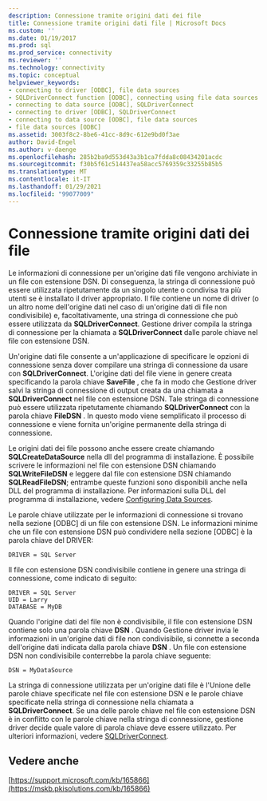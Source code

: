 ```yaml
---
description: Connessione tramite origini dati dei file
title: Connessione tramite origini dati file | Microsoft Docs
ms.custom: ''
ms.date: 01/19/2017
ms.prod: sql
ms.prod_service: connectivity
ms.reviewer: ''
ms.technology: connectivity
ms.topic: conceptual
helpviewer_keywords:
- connecting to driver [ODBC], file data sources
- SQLDriverConnect function [ODBC], connecting using file data sources
- connecting to data source [ODBC], SQLDriverConnect
- connecting to driver [ODBC], SQLDriverConnect
- connecting to data source [ODBC], file data sources
- file data sources [ODBC]
ms.assetid: 3003f8c2-8be6-41cc-8d9c-612e9bd0f3ae
author: David-Engel
ms.author: v-daenge
ms.openlocfilehash: 285b2ba9d553d43a3b1ca7fdda8c08434201acdc
ms.sourcegitcommit: f30b5f61c514437ea58acc5769359c33255b85b5
ms.translationtype: MT
ms.contentlocale: it-IT
ms.lasthandoff: 01/29/2021
ms.locfileid: "99077009"
---
```

# <a name="connecting-using-file-data-sources"></a>Connessione tramite origini dati dei file
Le informazioni di connessione per un'origine dati file vengono archiviate in un file con estensione DSN. Di conseguenza, la stringa di connessione può essere utilizzata ripetutamente da un singolo utente o condivisa tra più utenti se è installato il driver appropriato. Il file contiene un nome di driver (o un altro nome dell'origine dati nel caso di un'origine dati di file non condivisibile) e, facoltativamente, una stringa di connessione che può essere utilizzata da **SQLDriverConnect**. Gestione driver compila la stringa di connessione per la chiamata a **SQLDriverConnect** dalle parole chiave nel file con estensione DSN.  
  
 Un'origine dati file consente a un'applicazione di specificare le opzioni di connessione senza dover compilare una stringa di connessione da usare con **SQLDriverConnect**. L'origine dati del file viene in genere creata specificando la parola chiave **SaveFile** , che fa in modo che Gestione driver salvi la stringa di connessione di output creata da una chiamata a **SQLDriverConnect** nel file con estensione DSN. Tale stringa di connessione può essere utilizzata ripetutamente chiamando **SQLDriverConnect** con la parola chiave **FileDSN** . In questo modo viene semplificato il processo di connessione e viene fornita un'origine permanente della stringa di connessione.  
  
 Le origini dati dei file possono anche essere create chiamando **SQLCreateDataSource** nella dll del programma di installazione. È possibile scrivere le informazioni nel file con estensione DSN chiamando **SQLWriteFileDSN** e leggere dal file con estensione DSN chiamando **SQLReadFileDSN**; entrambe queste funzioni sono disponibili anche nella DLL del programma di installazione. Per informazioni sulla DLL del programma di installazione, vedere [Configuring Data Sources](../../../odbc/reference/install/configuring-data-sources.md).  
  
 Le parole chiave utilizzate per le informazioni di connessione si trovano nella sezione [ODBC] di un file con estensione DSN. Le informazioni minime che un file con estensione DSN può condividere nella sezione [ODBC] è la parola chiave del DRIVER:  
  
```  
DRIVER = SQL Server  
```  
  
 Il file con estensione DSN condivisibile contiene in genere una stringa di connessione, come indicato di seguito:  
  
```  
DRIVER = SQL Server  
UID = Larry  
DATABASE = MyDB  
```  
  
 Quando l'origine dati del file non è condivisibile, il file con estensione DSN contiene solo una parola chiave **DSN** . Quando Gestione driver invia le informazioni in un'origine dati di file non condivisibile, si connette a seconda dell'origine dati indicata dalla parola chiave **DSN** . Un file con estensione DSN non condivisibile conterrebbe la parola chiave seguente:  
  
```  
DSN = MyDataSource  
```  
  
 La stringa di connessione utilizzata per un'origine dati file è l'Unione delle parole chiave specificate nel file con estensione DSN e le parole chiave specificate nella stringa di connessione nella chiamata a **SQLDriverConnect**. Se una delle parole chiave nel file con estensione DSN è in conflitto con le parole chiave nella stringa di connessione, gestione driver decide quale valore di parola chiave deve essere utilizzato. Per ulteriori informazioni, vedere [SQLDriverConnect](../../../odbc/reference/syntax/sqldriverconnect-function.md).  
  
## <a name="see-also"></a>Vedere anche  
 [https://support.microsoft.com/kb/165866](https://mskb.pkisolutions.com/kb/165866)
